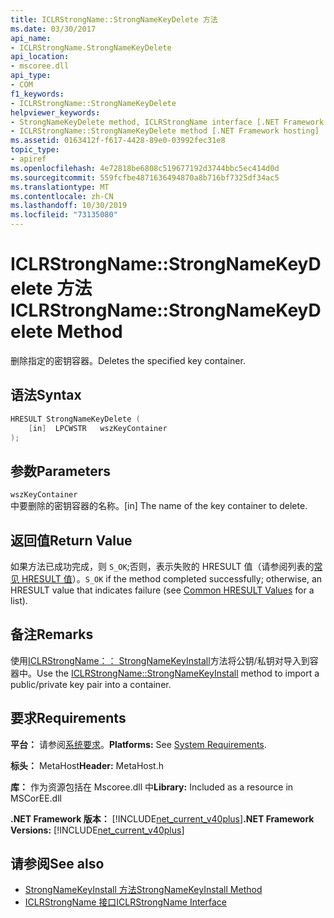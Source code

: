 ```yaml
---
title: ICLRStrongName::StrongNameKeyDelete 方法
ms.date: 03/30/2017
api_name:
- ICLRStrongName.StrongNameKeyDelete
api_location:
- mscoree.dll
api_type:
- COM
f1_keywords:
- ICLRStrongName::StrongNameKeyDelete
helpviewer_keywords:
- StrongNameKeyDelete method, ICLRStrongName interface [.NET Framework hosting]
- ICLRStrongName::StrongNameKeyDelete method [.NET Framework hosting]
ms.assetid: 0163412f-f617-4428-89e0-03992fec31e8
topic_type:
- apiref
ms.openlocfilehash: 4e72818be6808c519677192d3744bbc5ec414d0d
ms.sourcegitcommit: 559fcfbe4871636494870a8b716bf7325df34ac5
ms.translationtype: MT
ms.contentlocale: zh-CN
ms.lasthandoff: 10/30/2019
ms.locfileid: "73135080"
---
```

# <a name="iclrstrongnamestrongnamekeydelete-method"></a><span data-ttu-id="95222-102">ICLRStrongName::StrongNameKeyDelete 方法</span><span class="sxs-lookup"><span data-stu-id="95222-102">ICLRStrongName::StrongNameKeyDelete Method</span></span>
<span data-ttu-id="95222-103">删除指定的密钥容器。</span><span class="sxs-lookup"><span data-stu-id="95222-103">Deletes the specified key container.</span></span>  
  
## <a name="syntax"></a><span data-ttu-id="95222-104">语法</span><span class="sxs-lookup"><span data-stu-id="95222-104">Syntax</span></span>  
  
```cpp  
HRESULT StrongNameKeyDelete (  
    [in]  LPCWSTR   wszKeyContainer  
);  
```  
  
## <a name="parameters"></a><span data-ttu-id="95222-105">参数</span><span class="sxs-lookup"><span data-stu-id="95222-105">Parameters</span></span>  
 `wszKeyContainer`  
 <span data-ttu-id="95222-106">中要删除的密钥容器的名称。</span><span class="sxs-lookup"><span data-stu-id="95222-106">[in] The name of the key container to delete.</span></span>  
  
## <a name="return-value"></a><span data-ttu-id="95222-107">返回值</span><span class="sxs-lookup"><span data-stu-id="95222-107">Return Value</span></span>  
 <span data-ttu-id="95222-108">如果方法已成功完成，则 `S_OK`;否则，表示失败的 HRESULT 值（请参阅列表的[常见 HRESULT 值](https://go.microsoft.com/fwlink/?LinkId=213878)）。</span><span class="sxs-lookup"><span data-stu-id="95222-108">`S_OK` if the method completed successfully; otherwise, an HRESULT value that indicates failure (see [Common HRESULT Values](https://go.microsoft.com/fwlink/?LinkId=213878) for a list).</span></span>  
  
## <a name="remarks"></a><span data-ttu-id="95222-109">备注</span><span class="sxs-lookup"><span data-stu-id="95222-109">Remarks</span></span>  
 <span data-ttu-id="95222-110">使用[ICLRStrongName：： StrongNameKeyInstall](../../../../docs/framework/unmanaged-api/hosting/iclrstrongname-strongnamekeyinstall-method.md)方法将公钥/私钥对导入到容器中。</span><span class="sxs-lookup"><span data-stu-id="95222-110">Use the [ICLRStrongName::StrongNameKeyInstall](../../../../docs/framework/unmanaged-api/hosting/iclrstrongname-strongnamekeyinstall-method.md) method to import a public/private key pair into a container.</span></span>  
  
## <a name="requirements"></a><span data-ttu-id="95222-111">要求</span><span class="sxs-lookup"><span data-stu-id="95222-111">Requirements</span></span>  
 <span data-ttu-id="95222-112">**平台：** 请参阅[系统要求](../../../../docs/framework/get-started/system-requirements.md)。</span><span class="sxs-lookup"><span data-stu-id="95222-112">**Platforms:** See [System Requirements](../../../../docs/framework/get-started/system-requirements.md).</span></span>  
  
 <span data-ttu-id="95222-113">**标头：** MetaHost</span><span class="sxs-lookup"><span data-stu-id="95222-113">**Header:** MetaHost.h</span></span>  
  
 <span data-ttu-id="95222-114">**库：** 作为资源包括在 Mscoree.dll 中</span><span class="sxs-lookup"><span data-stu-id="95222-114">**Library:** Included as a resource in MSCorEE.dll</span></span>  
  
 <span data-ttu-id="95222-115">**.NET Framework 版本：** [!INCLUDE[net_current_v40plus](../../../../includes/net-current-v40plus-md.md)]</span><span class="sxs-lookup"><span data-stu-id="95222-115">**.NET Framework Versions:** [!INCLUDE[net_current_v40plus](../../../../includes/net-current-v40plus-md.md)]</span></span>  
  
## <a name="see-also"></a><span data-ttu-id="95222-116">请参阅</span><span class="sxs-lookup"><span data-stu-id="95222-116">See also</span></span>

- [<span data-ttu-id="95222-117">StrongNameKeyInstall 方法</span><span class="sxs-lookup"><span data-stu-id="95222-117">StrongNameKeyInstall Method</span></span>](../../../../docs/framework/unmanaged-api/hosting/iclrstrongname-strongnamekeyinstall-method.md)
- [<span data-ttu-id="95222-118">ICLRStrongName 接口</span><span class="sxs-lookup"><span data-stu-id="95222-118">ICLRStrongName Interface</span></span>](../../../../docs/framework/unmanaged-api/hosting/iclrstrongname-interface.md)
